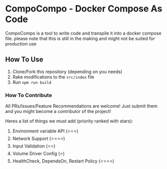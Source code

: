 # CompoCompo - Docker Compose As Code
CompoCompo is a tool to write code and transpile it into a docker compose file. please note that this is still in the making and might not be suited for production use

## How To Use
1. Clone/Fork this repository (depending on you needs)
2. Rake modifications to the `src/index` file
3. Run `npm run build`

### How To Contribute
All PRs/Issues/Feature Recommendations are welcome! Just submit them and you might become a contributor of the project!

Heres a list of things we must add (priority ranked with stars):
1. Environment variable API (⭐⭐⭐)
2. Network Support (⭐⭐⭐⭐)
3. Input Validation (⭐⭐)
4. Volume Driver Config (⭐)
5. HealthCheck, DependsOn, Restart Policy (⭐⭐⭐⭐)